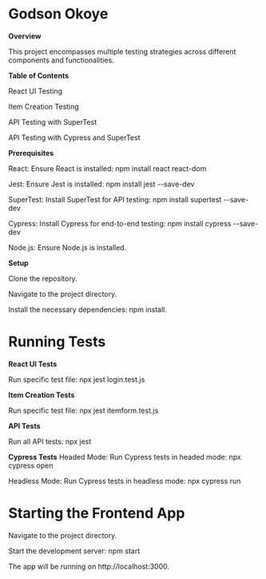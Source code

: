 # Godson Okoye  

**Overview**  

This project encompasses multiple testing strategies across different components and functionalities.  


**Table of Contents**  

React UI Testing  

Item Creation Testing  

API Testing with SuperTest  

API Testing with Cypress and SuperTest  

**Prerequisites**   

React: Ensure React is installed: npm install react react-dom  

Jest: Ensure Jest is installed: npm install jest --save-dev  

SuperTest: Install SuperTest for API testing: npm install supertest --save-dev  

Cypress: Install Cypress for end-to-end testing: npm install cypress --save-dev  

Node.js: Ensure Node.js is installed.

**Setup**  

Clone the repository.  

Navigate to the project directory.  

Install the necessary dependencies: npm install.  

# Running Tests  

**React UI Tests**  

Run specific test file: npx jest login.test.js  

**Item Creation Tests**  

Run specific test file: npx jest itemform.test.js  

**API Tests**  

Run all API tests: npx jest  

**Cypress Tests**
Headed Mode: Run Cypress tests in headed mode: npx cypress open  

Headless Mode: Run Cypress tests in headless mode: npx cypress run  

# Starting the Frontend App  

Navigate to the project directory.  

Start the development server: npm start  

The app will be running on http://localhost:3000.
